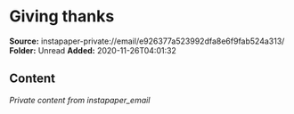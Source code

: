 # Giving thanks

**Source:** instapaper-private://email/e926377a523992dfa8e6f9fab524a313/
**Folder:** Unread
**Added:** 2020-11-26T04:01:32




## Content
*Private content from instapaper_email*
